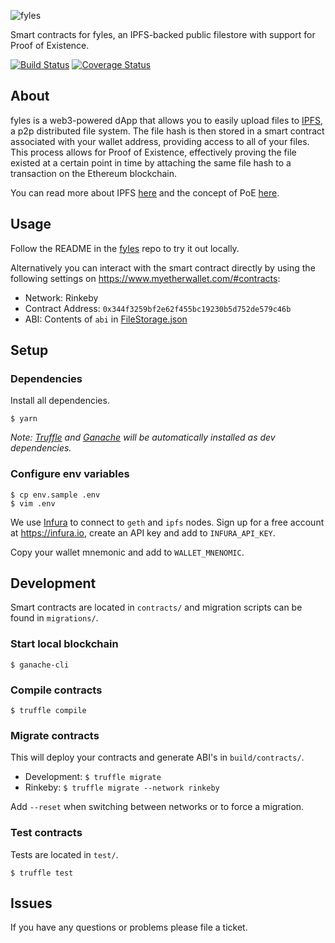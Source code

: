 ![fyles](https://gateway.ipfs.io/ipfs/Qmaj9MshzTireTPM4DFdfjEFjvqBnuRBL8SAqC3fb4igsT)

Smart contracts for fyles, an IPFS-backed public filestore with support for Proof of Existence.

[![Build Status](https://travis-ci.com/marcdown/fyles-contracts.svg?branch=master)](https://travis-ci.com/marcdown/fyles-contracts)
[![Coverage Status](https://coveralls.io/repos/github/marcdown/fyles-contracts/badge.svg?branch=codecov)](https://coveralls.io/github/marcdown/fyles-contracts?branch=master)

## About
fyles is a web3-powered dApp that allows you to easily upload files to [IPFS](https://ipfs.io), a p2p distributed file system. The file hash is then stored in a smart contract associated with your wallet address, providing access to all of your files. This process allows for Proof of Existence, effectively proving the file existed at a certain point in time by attaching the same file hash to a transaction on the Ethereum blockchain.

You can read more about IPFS [here](https://hackernoon.com/a-beginners-guide-to-ipfs-20673fedd3f) and the concept of PoE [here](https://www.newsbtc.com/proof-of-existence).

## Usage
Follow the README in the [fyles](https://github.com/marcdown/fyles) repo to try it out locally.

Alternatively you can interact with the smart contract directly by using the following settings on https://www.myetherwallet.com/#contracts:
* Network: Rinkeby
* Contract Address: `0x344f3259bf2e62f455bc19230b5d752de579c46b`
* ABI: Contents of `abi` in [FileStorage.json](/build/contracts/FileStorage.json)

## Setup

### Dependencies
Install all dependencies.

`$ yarn`

*Note: [Truffle](https://truffleframework.com/truffle) and [Ganache](https://truffleframework.com/ganache) will be automatically installed as dev dependencies.*

### Configure env variables

```
$ cp env.sample .env
$ vim .env
```

We use [Infura](https://infura.io) to connect to `geth` and `ipfs` nodes. Sign up for a free account at https://infura.io, create an API key and add to `INFURA_API_KEY`.

Copy your wallet mnemonic and add to `WALLET_MNENOMIC`.

## Development
Smart contracts are located in `contracts/` and migration scripts can be found in `migrations/`.

### Start local blockchain
`$ ganache-cli`

### Compile contracts
`$ truffle compile`

### Migrate contracts
This will deploy your contracts and generate ABI's in `build/contracts/`.

* Development: `$ truffle migrate`
* Rinkeby: `$ truffle migrate --network rinkeby`

Add `--reset` when switching between networks or to force a migration.

### Test contracts
Tests are located in `test/`.

`$ truffle test`

## Issues
If you have any questions or problems please file a ticket.
